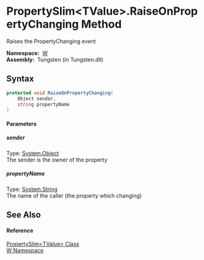 PropertySlim&lt;TValue>.RaiseOnPropertyChanging Method
======================================================
   
Raises the PropertyChanging event


  **Namespace:**  [W][1]  
  **Assembly:**  Tungsten (in Tungsten.dll)

Syntax
------

```csharp
protected void RaiseOnPropertyChanging(
	Object sender,
	string propertyName
)
```

#### Parameters

##### *sender*
Type: [System.Object][2]  
The sender is the owner of the property

##### *propertyName*
Type: [System.String][3]  
The name of the caller (the property which changing)


See Also
--------

#### Reference
[PropertySlim&lt;TValue> Class][4]  
[W Namespace][1]  

[1]: ../README.md
[2]: http://msdn.microsoft.com/en-us/library/e5kfa45b
[3]: http://msdn.microsoft.com/en-us/library/s1wwdcbf
[4]: README.md